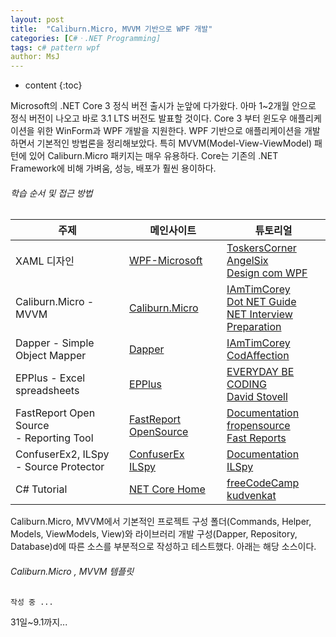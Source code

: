 ```yaml
---
layout: post
title:  "Caliburn.Micro, MVVM 기반으로 WPF 개발"
categories: [C#ㆍ.NET Programming]
tags: c# pattern wpf
author: MsJ
---
```


* content
{:toc}

Microsoft의 .NET Core 3 정식 버전 출시가 눈앞에 다가왔다. 아마 1~2개월 안으로 정식 버전이 나오고 바로 3.1 LTS  버전도 발표할 것이다. Core 3 부터 윈도우 애플리케이션을 위한 WinForm과 WPF 개발을 지원한다. WPF 기반으로 애플리케이션을 개발하면서 기본적인 방법론을 정리해보았다. 특히 MVVM(Model-View-ViewModel) 패턴에 있어 Caliburn.Micro 패키지는 매우 유용하다. Core는 기존의 .NET Framework에 비해 가벼움, 성능, 배포가 훨씬 용이하다. 

###### 학습 순서 및 접근 방법

| 주제 | 메인사이트 | 튜토리얼 |
|-----|-----|-----|
| XAML 디자인 | [WPF-Microsoft](https://docs.microsoft.com/en-us/dotnet/framework/wpf/) | [ToskersCorner](https://www.youtube.com/channel/UCXZWxO7EUC0ZSoeZIR2V9UQ)<br/>[AngelSix](https://www.youtube.com/channel/UCJ3AxeCHGPZkMi3kRfCuiHw)<br/>[Design com WPF](https://www.youtube.com/channel/UCf0J9AO-KeLEkBe3ZpVpfKQ) |
| Caliburn.Micro - MVVM | [Caliburn.Micro](https://caliburnmicro.com/) | [IAmTimCorey](https://www.youtube.com/channel/UC-ptWR16ITQyYOglXyQmpzw)<br/>[Dot NET Guide](https://www.youtube.com/channel/UCYBh7ho06sxxAPubhBdbjmw)<br/>[NET Interview Preparation](https://www.youtube.com/user/dnfvideo) |
| Dapper - Simple Object Mapper | [Dapper](https://github.com/StackExchange/Dapper) | [IAmTimCorey](https://www.youtube.com/channel/UC-ptWR16ITQyYOglXyQmpzw)<br/>[CodAffection](https://www.youtube.com/channel/UCvzlnZbePin9kH-1JCKBt8Q) |
| EPPlus - Excel spreadsheets | [EPPlus](https://github.com/JanKallman/EPPlus) | [EVERYDAY BE CODING](https://www.youtube.com/channel/UCpGuQx5rDbWnc7i_qKDTRSQ)<br/>[David Stovell](https://www.youtube.com/user/davidstovell) |
| FastReport Open Source<br/>- Reporting Tool | [FastReport OpenSource](https://github.com/FastReports/FastReport) | [Documentation](https://fastreports.github.io/FastReport.Documentation/)<br/>[fropensource](https://fropensource.blogspot.com/2019/03/fastreport-open-source-what-is-it-and.html)<br/>[Fast Reports](https://www.youtube.com/watch?v=ist7VNgkiSk&list=PLZiHwzd4brhS23rau6wYzoslOkfEe31_K) |
| ConfuserEx2, ILSpy<br/>- Source Protector | [ConfuserEx](https://github.com/mkaring/ConfuserEx)<br/>[ILSpy](https://github.com/icsharpcode/ILSpy) | [Documentation](https://github.com/yck1509/ConfuserEx/wiki/Documentation)<br/>[ILSpy](https://github.com/icsharpcode/ILSpy) |
| C# Tutorial | [NET Core Home](https://github.com/dotnet/core/) | [freeCodeCamp](https://www.youtube.com/watch?v=GhQdlIFylQ8&)<br/>[kudvenkat](https://www.youtube.com/watch?v=SXmVym6L8dw&list=PLAC325451207E3105&index=1) |

Caliburn.Micro, MVVM에서 기본적인 프로젝트 구성 폴더(Commands, Helper, Models, ViewModels, View)와 라이브러리 개발 구성(Dapper, Repository, Database)d에 따른 소스를 부분적으로 작성하고 테스트했다. 아래는 해당 소스이다.





###### Caliburn.Micro , MVVM 템플릿

```xml
작성 중 ...
```
31일~9.1까지...
